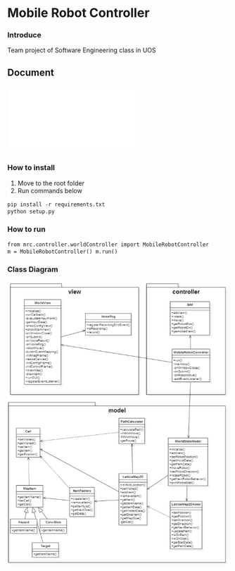 # Mobile Robot Controller

### Introduce
Team project of Software Engineering class in UOS

## Document
![Read document](document.pdf)

### How to install

1.  Move to the root folder
2.  Run commands below
```
pip install -r requirements.txt
python setup.py
```

### How to run
```
from mrc.controller.worldController import MobileRobotController
m = MobileRobotController() m.run()
```
### Class Diagram
![class diagram](class-diagram.png)
